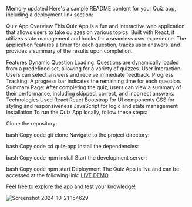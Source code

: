 
Memory updated
Here's a sample README content for your Quiz app, including a deployment link section:

Quiz App
Overview
This Quiz App is a fun and interactive web application that allows users to take quizzes on various topics. Built with React, it utilizes state management and hooks for a seamless user experience. The application features a timer for each question, tracks user answers, and provides a summary of the results upon completion.

Features
Dynamic Question Loading: Questions are dynamically loaded from a predefined set, allowing for a variety of quizzes.
User Interaction: Users can select answers and receive immediate feedback.
Progress Tracking: A progress bar indicates the remaining time for each question.
Summary Page: After completing the quiz, users can view a summary of their performance, including skipped, correct, and incorrect answers.
Technologies Used
React
React Bootstrap for UI components
CSS for styling and responsiveness
JavaScript for logic and state management
Installation
To run the Quiz App locally, follow these steps:

Clone the repository:

bash
Copy code
git clone <repository-link>
Navigate to the project directory:

bash
Copy code
cd quiz-app
Install the dependencies:

bash
Copy code
npm install
Start the development server:

bash
Copy code
npm start
Deployment
The Quiz App is live and can be accessed at the following link:
  <a href="https://quiz-webapp-react-delta.vercel.app">LIVE DEMO</a>

Feel free to explore the app and test your knowledge!

  ![Screenshot 2024-10-21 154629](https://github.com/user-attachments/assets/3aca99d9-06d6-4b97-a8ea-3bf590c7e9fa)
